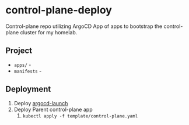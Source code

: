 # control-plane-deploy
Control-plane repo utilizing ArgoCD App of apps to bootstrap the control-plane cluster for my homelab.

## Project

* `apps/` - 
* `manifests` - 

## Deployment

1. Deploy [argocd-launch](https://github.com/pukar10/argocd-launch)
2. Deploy Parent control-plane app
   1. `kubectl apply -f template/control-plane.yaml`
